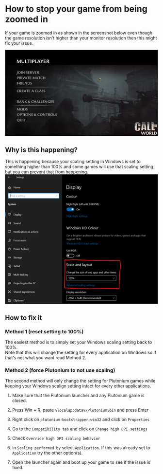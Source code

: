 # How to stop your game from being zoomed in

If your game is zoomed in as shown in the screenshot below even though the game resolution isn't higher than your monitor resolution then this might fix your issue.

![img](/images/docs/fix-game-zoomed-in/example.png)

## Why is this happening?

This is happening because your scaling setting in Windows is set to something higher than 100% and some games will use that scaling setting but you can prevent that from happening.
![img](/images/docs/fix-game-zoomed-in/windows-setting.png)

## How to fix it

### Method 1 (reset setting to 100%)

The easiest method is to simply set your Windows scaling setting back to 100%.
</br> Note that this will change the setting for every application on Windows so if that's not what you want read Method 2.

### Method 2 (force Plutonium to not use scaling)

The second method will only change the setting for Plutonium games while keeping your Windows scalign setting intact for every other applications.

1. Make sure that the Plutonium launcher and any Plutonium game is closed.

2. Press Win + R, paste `%localappdata%\Plutonium\bin` and press Enter

3. Right click on `plutonium-bootstrapper-win32` and click on `Properties`

4. Go to the `Compatibility tab` and click on `Change high DPI settings`

5. Check `Override high DPI scaling behavior`

6. In `Scaling performed by` select `Application`. If this was already set to `Application` try the other option(s).

7. Open the launcher again and boot up your game to see if the issue is fixed.